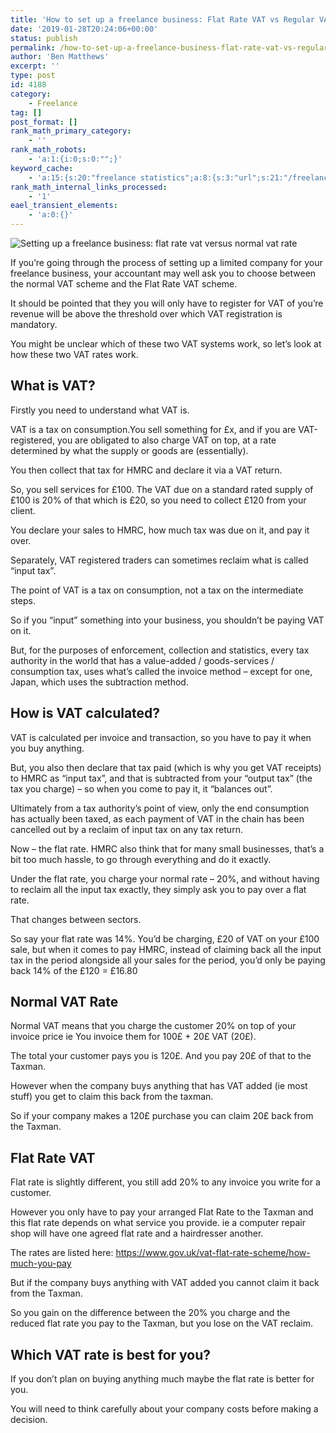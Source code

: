 ```yaml
---
title: 'How to set up a freelance business: Flat Rate VAT vs Regular VAT'
date: '2019-01-28T20:24:06+00:00'
status: publish
permalink: /how-to-set-up-a-freelance-business-flat-rate-vat-vs-regular-vat
author: 'Ben Matthews'
excerpt: ''
type: post
id: 4188
category:
    - Freelance
tag: []
post_format: []
rank_math_primary_category:
    - ''
rank_math_robots:
    - 'a:1:{i:0;s:0:"";}'
keyword_cache:
    - 'a:15:{s:20:"freelance statistics";a:8:{s:3:"url";s:21:"/freelance-statistics";s:5:"times";s:0:"";s:7:"between";s:0:"";s:6:"before";s:0:"";s:5:"after";s:0:"";s:4:"case";N;s:8:"nofollow";N;s:9:"newwindow";N;}s:19:"freelance portfolio";a:8:{s:3:"url";s:30:"/courses/freelance-portfolios/";s:5:"times";s:0:"";s:7:"between";s:0:"";s:6:"before";s:0:"";s:5:"after";s:0:"";s:4:"case";N;s:8:"nofollow";N;s:9:"newwindow";N;}s:19:"accounting software";a:8:{s:3:"url";s:33:"/best-online-accounting-software/";s:5:"times";s:0:"";s:7:"between";s:0:"";s:6:"before";s:0:"";s:5:"after";s:0:"";s:4:"case";N;s:8:"nofollow";N;s:9:"newwindow";N;}s:19:"freelance community";a:8:{s:3:"url";s:20:"/freelance-community";s:5:"times";s:0:"";s:7:"between";s:0:"";s:6:"before";s:0:"";s:5:"after";s:0:"";s:4:"case";N;s:8:"nofollow";N;s:9:"newwindow";N;}s:19:"freelance questions";a:8:{s:3:"url";s:20:"/freelance-community";s:5:"times";s:0:"";s:7:"between";s:0:"";s:6:"before";s:0:"";s:5:"after";s:0:"";s:4:"case";N;s:8:"nofollow";N;s:9:"newwindow";N;}s:18:"freelance expenses";a:8:{s:3:"url";s:19:"/freelance-expenses";s:5:"times";s:0:"";s:7:"between";s:0:"";s:6:"before";s:0:"";s:5:"after";s:0:"";s:4:"case";N;s:8:"nofollow";N;s:9:"newwindow";N;}s:18:"freelance training";a:8:{s:3:"url";s:8:"/courses";s:5:"times";s:0:"";s:7:"between";s:0:"";s:6:"before";s:0:"";s:5:"after";s:0:"";s:4:"case";N;s:8:"nofollow";N;s:9:"newwindow";N;}s:15:"freelance tools";a:8:{s:3:"url";s:21:"/best-freelance-tools";s:5:"times";s:0:"";s:7:"between";s:0:"";s:6:"before";s:0:"";s:5:"after";s:0:"";s:4:"case";N;s:8:"nofollow";N;s:9:"newwindow";N;}s:15:"freelance rates";a:8:{s:3:"url";s:16:"/freelance-rates";s:5:"times";s:0:"";s:7:"between";s:0:"";s:6:"before";s:0:"";s:5:"after";s:0:"";s:4:"case";N;s:8:"nofollow";N;s:9:"newwindow";N;}s:14:"freelance work";a:8:{s:3:"url";s:15:"/freelance-work";s:5:"times";s:0:"";s:7:"between";s:0:"";s:6:"before";s:0:"";s:5:"after";s:0:"";s:4:"case";N;s:8:"nofollow";N;s:9:"newwindow";N;}s:14:"freelance jobs";a:8:{s:3:"url";s:15:"/freelance-jobs";s:5:"times";s:0:"";s:7:"between";s:0:"";s:6:"before";s:0:"";s:5:"after";s:0:"";s:4:"case";N;s:8:"nofollow";N;s:9:"newwindow";N;}s:13:"balance sheet";a:8:{s:3:"url";s:46:"https://freetrain.co/balance-sheet-definition/";s:5:"times";s:0:"";s:7:"between";s:0:"";s:6:"before";s:0:"";s:5:"after";s:0:"";s:4:"case";N;s:8:"nofollow";N;s:9:"newwindow";N;}s:7:"courses";a:8:{s:3:"url";s:8:"/courses";s:5:"times";s:0:"";s:7:"between";s:0:"";s:6:"before";s:0:"";s:5:"after";s:0:"";s:4:"case";N;s:8:"nofollow";N;s:9:"newwindow";N;}s:5:"rates";a:8:{s:3:"url";s:16:"/freelance-rates";s:5:"times";s:0:"";s:7:"between";s:0:"";s:6:"before";s:0:"";s:5:"after";s:0:"";s:4:"case";N;s:8:"nofollow";N;s:9:"newwindow";N;}s:13:"keywords_time";i:1565615495;}'
rank_math_internal_links_processed:
    - '1'
eael_transient_elements:
    - 'a:0:{}'
---
```

![Setting up a freelance business: flat rate vat versus normal vat rate](https://freetrain.co/wp-content/uploads/2019/01/ltxctkyw-_e-1024x683.jpg)

If you’re going through the process of setting up a limited company for your freelance business, your accountant may well ask you to choose between the normal VAT scheme and the Flat Rate VAT scheme.

It should be pointed that they you will only have to register for VAT of you’re revenue will be above the threshold over which VAT registration is mandatory.

You might be unclear which of these two VAT systems work, so let’s look at how these two VAT rates work.

What is VAT?
------------

Firstly you need to understand what VAT is.

VAT is a tax on consumption.You sell something for £x, and if you are VAT-registered, you are obligated to also charge VAT on top, at a rate determined by what the supply or goods are (essentially).

You then collect that tax for HMRC and declare it via a VAT return.

So, you sell services for £100. The VAT due on a standard rated supply of £100 is 20% of that which is £20, so you need to collect £120 from your client.

You declare your sales to HMRC, how much tax was due on it, and pay it over.

Separately, VAT registered traders can sometimes reclaim what is called “input tax”.

The point of VAT is a tax on consumption, not a tax on the intermediate steps.

So if you “input” something into your business, you shouldn’t be paying VAT on it.

But, for the purposes of enforcement, collection and statistics, every tax authority in the world that has a value-added / goods-services / consumption tax, uses what’s called the invoice method – except for one, Japan, which uses the subtraction method.

How is VAT calculated?
----------------------

VAT is calculated per invoice and transaction, so you have to pay it when you buy anything.

But, you also then declare that tax paid (which is why you get VAT receipts) to HMRC as “input tax”, and that is subtracted from your “output tax” (the tax you charge) – so when you come to pay it, it “balances out”.

Ultimately from a tax authority’s point of view, only the end consumption has actually been taxed, as each payment of VAT in the chain has been cancelled out by a reclaim of input tax on any tax return.

Now – the flat rate. HMRC also think that for many small businesses, that’s a bit too much hassle, to go through everything and do it exactly.

Under the flat rate, you charge your normal rate – 20%, and without having to reclaim all the input tax exactly, they simply ask you to pay over a flat rate.

That changes between sectors.

So say your flat rate was 14%. You’d be charging, £20 of VAT on your £100 sale, but when it comes to pay HMRC, instead of claiming back all the input tax in the period alongside all your sales for the period, you’d only be paying back 14% of the £120 = £16.80

Normal VAT Rate
---------------

Normal VAT means that you charge the customer 20% on top of your invoice price ie You invoice them for 100£ + 20£ VAT (20£).

The total your customer pays you is 120£. And you pay 20£ of that to the Taxman.

However when the company buys anything that has VAT added (ie most stuff) you get to claim this back from the taxman.

So if your company makes a 120£ purchase you can claim 20£ back from the Taxman.

Flat Rate VAT
-------------

Flat rate is slightly different, you still add 20% to any invoice you write for a customer.

However you only have to pay your arranged Flat Rate to the Taxman and this flat rate depends on what service you provide. ie a computer repair shop will have one agreed flat rate and a hairdresser another.

The rates are listed here: https://www.gov.uk/vat-flat-rate-scheme/how-much-you-pay

But if the company buys anything with VAT added you cannot claim it back from the Taxman.

So you gain on the difference between the 20% you charge and the reduced flat rate you pay to the Taxman, but you lose on the VAT reclaim.

Which VAT rate is best for you?
-------------------------------

If you don’t plan on buying anything much maybe the flat rate is better for you.

You will need to think carefully about your company costs before making a decision.